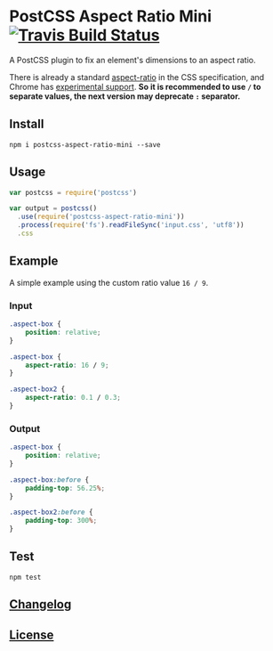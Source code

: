 [travis]:       https://travis-ci.org/yisibl/postcss-aspect-ratio-mini
[travis-img]:   https://img.shields.io/travis/yisibl/postcss-aspect-ratio-mini.svg
# PostCSS Aspect Ratio Mini [![Travis Build Status][travis-img]][travis]

A PostCSS plugin to fix an element's dimensions to an aspect ratio.

There is already a standard [aspect-ratio](https://drafts.csswg.org/css-sizing-4/#aspect-ratio) in the CSS specification, and Chrome has [experimental support](https://bugs.chromium.org/p/chromium/issues/detail?id=1045668#c16). **So it is recommended to use `/` to separate values, the next version may deprecate `:` separator.**

## Install

```shell
npm i postcss-aspect-ratio-mini --save
```

## Usage

```js
var postcss = require('postcss')

var output = postcss()
  .use(require('postcss-aspect-ratio-mini'))
  .process(require('fs').readFileSync('input.css', 'utf8'))
  .css
```

## Example

A simple example using the custom ratio value `16 / 9`.


### Input

```css
.aspect-box {
    position: relative;
}

.aspect-box {
    aspect-ratio: 16 / 9;
}

.aspect-box2 {
    aspect-ratio: 0.1 / 0.3;
}
```

### Output

```css
.aspect-box {
    position: relative;
}

.aspect-box:before {
    padding-top: 56.25%;
}

.aspect-box2:before {
    padding-top: 300%;
}
```

## Test

```shell
npm test
```

## [Changelog](CHANGELOG.md)

## [License](LICENSE)
